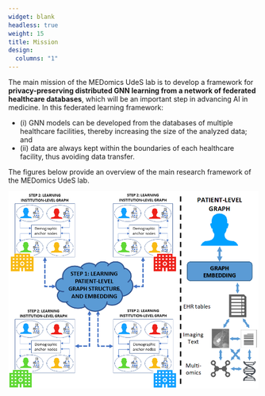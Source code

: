 ```yaml
---
widget: blank
headless: true
weight: 15
title: Mission
design:
  columns: "1"
---
```


The main mission of the MEDomics UdeS lab is to develop a framework for **privacy-preserving distributed GNN learning 
from a network of federated healthcare databases**, which will be an important step in advancing AI in medicine. In 
this federated learning framework: 
- (i) GNN models can be developed from the databases of multiple healthcare facilities, thereby increasing the size of the analyzed data; and 
- (ii) data are always kept within the boundaries of each healthcare facility, thus avoiding data transfer.

The figures below provide an overview of the main research framework of the MEDomics UdeS lab.

![](main-fig.png)
